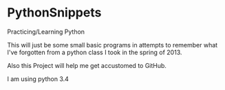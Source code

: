 PythonSnippets
==============

Practicing/Learning Python

This will just be some small basic programs in attempts to remember what I've forgotten from a python class I took in the spring
of 2013.

Also this Project will help me get accustomed to GitHub.

I am using python 3.4
